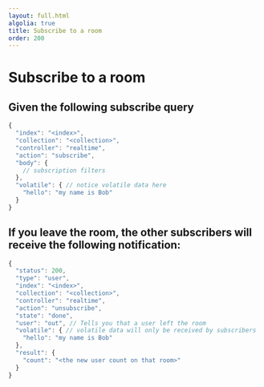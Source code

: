 ```yaml
---
layout: full.html
algolia: true
title: Subscribe to a room
order: 200
---
```


# Subscribe to a room

## Given the following subscribe query

```javascript
{
  "index": "<index>",
  "collection": "<collection>",
  "controller": "realtime",
  "action": "subscribe",
  "body": {
    // subscription filters
  },
  "volatile": { // notice volatile data here
    "hello": "my name is Bob"
  }
}
```

## If you leave the room, the other subscribers will receive the following notification:

```javascript
{
  "status": 200,
  "type": "user",
  "index": "<index>",
  "collection": "<collection>",
  "controller": "realtime",
  "action": "unsubscribe",
  "state": "done",
  "user": "out", // Tells you that a user left the room
  "volatile": { // volatile data will only be received by subscribers
    "hello": "my name is Bob"
  },
  "result": {
    "count": "<the new user count on that room>"
  }
}
```

